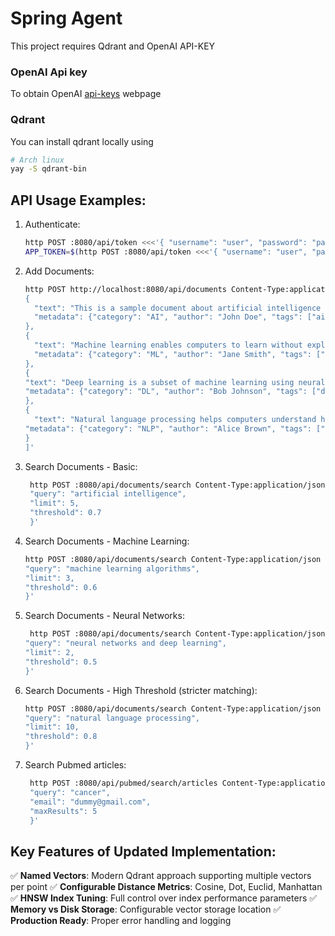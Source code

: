 # Spring Agent

This project requires Qdrant and OpenAI API-KEY

### OpenAI Api key
To obtain OpenAI [api-keys](https://platform.openai.com/api-keys) webpage

### Qdrant
You can install qdrant locally using 
```bash
# Arch linux
yay -S qdrant-bin
```

## API Usage Examples:

1. Authenticate:
    ```bash
    http POST :8080/api/token <<<'{ "username": "user", "password": "password" }'
    APP_TOKEN=$(http POST :8080/api/token <<<'{ "username": "user", "password": "password" }' | jq ".token" | sed 's/\"//')
    ```

2. Add Documents:
    ```bash
   http POST http://localhost:8080/api/documents Content-Type:application/json "Authorization:Bearer ${APP_TOKEN}" <<< '[
   {
      "text": "This is a sample document about artificial intelligence and machine learning",
      "metadata": {"category": "AI", "author": "John Doe", "tags": ["ai", "technology"]}
   },
   {
      "text": "Machine learning enables computers to learn without explicit programming",
      "metadata": {"category": "ML", "author": "Jane Smith", "tags": ["ml", "programming"]}
   },
   {
   "text": "Deep learning is a subset of machine learning using neural networks",
   "metadata": {"category": "DL", "author": "Bob Johnson", "tags": ["deep-learning", "neural-networks"]}
   },
   {
      "text": "Natural language processing helps computers understand human language",
   "metadata": {"category": "NLP", "author": "Alice Brown", "tags": ["nlp", "language"]}
   }
   ]'
    ```

3. Search Documents - Basic:
   ```bash
    http POST :8080/api/documents/search Content-Type:application/json "Authorization:Bearer ${APP_TOKEN}" <<< '{
    "query": "artificial intelligence",
    "limit": 5,
    "threshold": 0.7
    }'
   ```

4. Search Documents - Machine Learning:
    ```bash
    http POST :8080/api/documents/search Content-Type:application/json "Authorization:Bearer ${APP_TOKEN}" <<< '{
   "query": "machine learning algorithms",
   "limit": 3,
   "threshold": 0.6
   }'
    ```

5. Search Documents - Neural Networks:
   ```bash
    http POST :8080/api/documents/search Content-Type:application/json "Authorization:Bearer ${APP_TOKEN}" <<< '{
   "query": "neural networks and deep learning",
   "limit": 2,
   "threshold": 0.5
   }'
   ```

6. Search Documents - High Threshold (stricter matching):
    ```bash
    http POST :8080/api/documents/search Content-Type:application/json "Authorization:Bearer ${APP_TOKEN}" <<< '{
   "query": "natural language processing",
   "limit": 10,
   "threshold": 0.8
   }'
   ```
7. Search Pubmed articles:
   ```bash
    http POST :8080/api/pubmed/search/articles Content-Type:application/json "Authorization:Bearer ${APP_TOKEN}" <<< '{
    "query": "cancer",
    "email": "dummy@gmail.com",
    "maxResults": 5
    }'
   ```
   
## Key Features of Updated Implementation:

✅ **Named Vectors**: Modern Qdrant approach supporting multiple vectors per point
✅ **Configurable Distance Metrics**: Cosine, Dot, Euclid, Manhattan
✅ **HNSW Index Tuning**: Full control over index performance parameters
✅ **Memory vs Disk Storage**: Configurable vector storage location
✅ **Production Ready**: Proper error handling and logging

